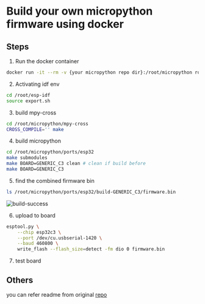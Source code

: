 # Build your own micropython firmware using docker


## Steps

1. Run the docker container

```sh
docker run -it --rm -v {your micropython repo dir}:/root/micropython robbietree/esp32-build-docker:0.0.1
```

2. Activating idf env

```sh
cd /root/esp-idf
source export.sh
```

3. build mpy-cross

```sh
cd /root/micropython/mpy-cross
CROSS_COMPILE='' make
```

4. build micropython

```sh
cd /root/micropython/ports/esp32
make submodules
make BOARD=GENERIC_C3 clean # clean if build before
make BOARD=GENERIC_C3
```

5. find the combined firmware bin

```sh
ls /root/micropython/ports/esp32/build-GENERIC_C3/firmware.bin
```

![build-success](https://raw.githubusercontent.com/unseel/docker-micropython-tools-esp32/master/build-success.png)

6. upload to board

```sh
esptool.py \
    --chip esp32c3 \
    --port /dev/cu.usbserial-1420 \
    --baud 460800 \
    write_flash --flash_size=detect -fm dio 0 firmware.bin
```

7. test board

## Others

you can refer readme from original [repo](https://github.com/tionebrr/docker-micropython-tools-esp32)